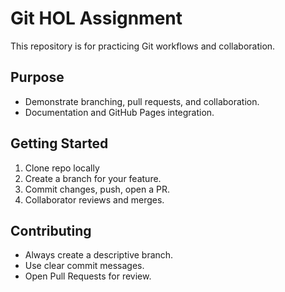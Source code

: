 # Git HOL Assignment

This repository is for practicing Git workflows and collaboration.

## Purpose
- Demonstrate branching, pull requests, and collaboration.
- Documentation and GitHub Pages integration.

## Getting Started
1. Clone repo locally
2. Create a branch for your feature.
3. Commit changes, push, open a PR.
4. Collaborator reviews and merges.

## Contributing
- Always create a descriptive branch.
- Use clear commit messages.
- Open Pull Requests for review.


